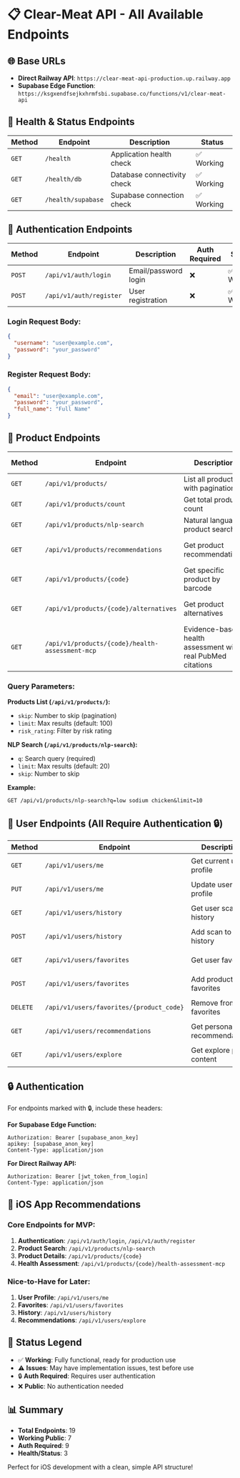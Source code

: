 # 📋 Clear-Meat API - All Available Endpoints

## 🌐 Base URLs
- **Direct Railway API**: `https://clear-meat-api-production.up.railway.app`
- **Supabase Edge Function**: `https://ksgxendfsejkxhrmfsbi.supabase.co/functions/v1/clear-meat-api`

## 🏥 Health & Status Endpoints

| Method | Endpoint | Description | Status |
|--------|----------|-------------|---------|
| `GET` | `/health` | Application health check | ✅ Working |
| `GET` | `/health/db` | Database connectivity check | ✅ Working |
| `GET` | `/health/supabase` | Supabase connection check | ✅ Working |

## 🔐 Authentication Endpoints

| Method | Endpoint | Description | Auth Required | Status |
|--------|----------|-------------|---------------|---------|
| `POST` | `/api/v1/auth/login` | Email/password login | ❌ | ✅ Working |
| `POST` | `/api/v1/auth/register` | User registration | ❌ | ✅ Working |

### Login Request Body:
```json
{
  "username": "user@example.com",
  "password": "your_password"
}
```

### Register Request Body:
```json
{
  "email": "user@example.com",
  "password": "your_password",
  "full_name": "Full Name"
}
```

## 🥩 Product Endpoints

| Method | Endpoint | Description | Auth Required | Status |
|--------|----------|-------------|---------------|---------|
| `GET` | `/api/v1/products/` | List all products with pagination | ❌ | ✅ Working |
| `GET` | `/api/v1/products/count` | Get total product count | 🔒 | ✅ Working |
| `GET` | `/api/v1/products/nlp-search` | Natural language product search | ❌ | ✅ Working |
| `GET` | `/api/v1/products/recommendations` | Get product recommendations | 🔒 | ⚠️ Requires auth |
| `GET` | `/api/v1/products/{code}` | Get specific product by barcode | ❌ | ✅ Working |
| `GET` | `/api/v1/products/{code}/alternatives` | Get product alternatives | ❌ | ⚠️ May have issues |
| `GET` | `/api/v1/products/{code}/health-assessment-mcp` | Evidence-based health assessment with real PubMed citations | 🔒 | ✅ Working |

### Query Parameters:

**Products List (`/api/v1/products/`):**
- `skip`: Number to skip (pagination)
- `limit`: Max results (default: 100)
- `risk_rating`: Filter by risk rating

**NLP Search (`/api/v1/products/nlp-search`):**
- `q`: Search query (required)
- `limit`: Max results (default: 20)
- `skip`: Number to skip

**Example:**
```
GET /api/v1/products/nlp-search?q=low sodium chicken&limit=10
```

## 👤 User Endpoints (All Require Authentication 🔒)

| Method | Endpoint | Description | Status |
|--------|----------|-------------|---------|
| `GET` | `/api/v1/users/me` | Get current user profile | 🔒 Auth required |
| `PUT` | `/api/v1/users/me` | Update user profile | 🔒 Auth required |
| `GET` | `/api/v1/users/history` | Get user scan history | 🔒 Auth required |
| `POST` | `/api/v1/users/history` | Add scan to history | 🔒 Auth required |
| `GET` | `/api/v1/users/favorites` | Get user favorites | 🔒 Auth required |
| `POST` | `/api/v1/users/favorites` | Add product to favorites | 🔒 Auth required |
| `DELETE` | `/api/v1/users/favorites/{product_code}` | Remove from favorites | 🔒 Auth required |
| `GET` | `/api/v1/users/recommendations` | Get personalized recommendations | 🔒 Auth required |
| `GET` | `/api/v1/users/explore` | Get explore page content | 🔒 Auth required |

## 🔒 Authentication

For endpoints marked with 🔒, include these headers:

**For Supabase Edge Function:**
```http
Authorization: Bearer [supabase_anon_key]
apikey: [supabase_anon_key]
Content-Type: application/json
```

**For Direct Railway API:**
```http
Authorization: Bearer [jwt_token_from_login]
Content-Type: application/json
```

## 📱 iOS App Recommendations

### Core Endpoints for MVP:
1. **Authentication**: `/api/v1/auth/login`, `/api/v1/auth/register`
2. **Product Search**: `/api/v1/products/nlp-search`
3. **Product Details**: `/api/v1/products/{code}`
4. **Health Assessment**: `/api/v1/products/{code}/health-assessment-mcp`

### Nice-to-Have for Later:
1. **User Profile**: `/api/v1/users/me`
2. **Favorites**: `/api/v1/users/favorites`
3. **History**: `/api/v1/users/history`
4. **Recommendations**: `/api/v1/users/explore`

## 🎯 Status Legend
- ✅ **Working**: Fully functional, ready for production use
- ⚠️ **Issues**: May have implementation issues, test before use
- 🔒 **Auth Required**: Requires user authentication
- ❌ **Public**: No authentication needed

## 📊 Summary
- **Total Endpoints**: 19
- **Working Public**: 7
- **Auth Required**: 9
- **Health/Status**: 3

Perfect for iOS development with a clean, simple API structure!